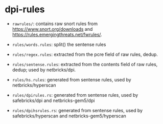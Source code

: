 # dpi-rules

* `rawrules/`: contains raw snort rules from https://www.snort.org/downloads and  https://rules.emergingthreats.net/fwrules/.
* `rules/words.rules`: split() the sentense rules
* `rules/regex.rules`: extracted from the pcre field of raw rules, dedup.

* `rules/sentense.rules`: extracted from the contents field of raw rules, dedup; used by netbricks/dpi. 
* `rules/hs.rules`: generated from sentense rules, used by netbricks/hyperscan
* `rules/dpirules.rs`: generated from sentense rules, used by safebricks/dpi and netbricks-gem5/dpi
* `rules/dpihsrules.rs`: generated from sentense rules, used by safebricks/hyperscan and netbricks-gem5/hyperscan
